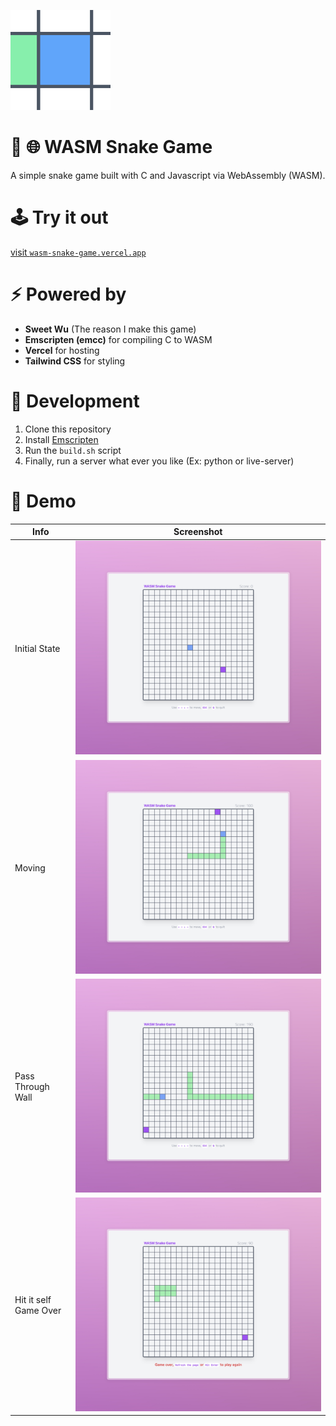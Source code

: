 [![icon](./favicon.png)](https://wasm-snake-game.vercel.app)

# 🐍 🌐 WASM Snake Game
A simple snake game built with C and Javascript via WebAssembly (WASM).

# 🕹️ Try it out
[visit `wasm-snake-game.vercel.app`](https://wasm-snake-game.vercel.app)

# ⚡ Powered by
- **Sweet Wu** (The reason I make this game)
- **Emscripten (emcc)** for compiling C to WASM 
- **Vercel** for hosting
- **Tailwind CSS** for styling

# 🔨 Development
1. Clone this repository
2. Install [Emscripten](https://emscripten.org/docs/getting_started/downloads.html)
3. Run the `build.sh` script
4. Finally, run a server what ever you like (Ex: python or live-server)

# 📸 Demo

| Info       | Screenshot |
|-------------------|-------|
| Initial State     | ![Initial State](./demo/init.jpeg) |
| Moving            | ![Moving](./demo/move.jpeg) |
| Pass Through Wall      | ![Through Wall](./demo/through_wall.jpeg) |
| Hit it self Game Over         | ![Game Over](./demo/gameover.jpeg) |